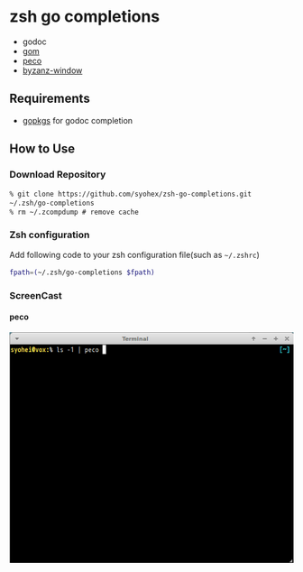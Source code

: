 # zsh go completions
* godoc
* [gom](https://github.com/mattn/gom)
* [peco](https://github.com/peco/peco)
* [byzanz-window](https://github.com/syohex/byzanz-window)

## Requirements

- [gopkgs](https://github.com/haya14busa/gopkgs) for godoc completion

## How to Use

### Download Repository

```
% git clone https://github.com/syohex/zsh-go-completions.git ~/.zsh/go-completions
% rm ~/.zcompdump # remove cache
```

### Zsh configuration

Add following code to your zsh configuration file(such as `~/.zshrc`)

```sh
fpath=(~/.zsh/go-completions $fpath)
```

### ScreenCast

#### peco

![peco](image/peco.gif)
